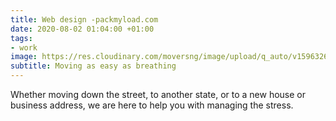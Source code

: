 ```yaml
---
title: Web design -packmyload.com
date: 2020-08-02 01:04:00 +01:00
tags:
- work
image: https://res.cloudinary.com/moversng/image/upload/q_auto/v1596326628/www.packmyload.com__Laptop_with_HiDPI_screen_1_heeaiq.png
subtitle: Moving as easy as breathing
---
```


Whether moving down the street, to another state, or to a new house or business address, we are here to help you with managing the stress.